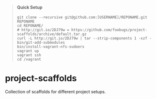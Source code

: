 > #### Quick Setup
> 
> ```
> git clone --recursive git@github.com:[USERNAME]/REPONAME.git REPONAME
> cd REPONAME/
> # http://git.io/2DJ79w = https://github.com/foobugs/project-scaffolds/archive/default.tar.gz
> curl -L http://git.io/2DJ79w | tar --strip-components 1 -xzf -
> bin/git-add-submodules
> bin/install-vagrant-nfs-sudoers
> vagrant up
> vagrant ssh
> cd /vagrant
> ```

# project-scaffolds

Collection of scaffolds for different project setups.
